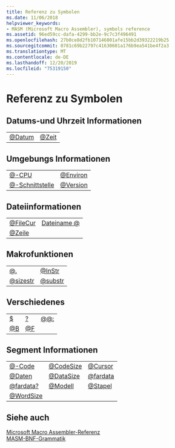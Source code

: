 ```yaml
---
title: Referenz zu Symbolen
ms.date: 11/06/2018
helpviewer_keywords:
- MASM (Microsoft Macro Assembler), symbols reference
ms.assetid: 96ed59cc-dafa-4299-bb2e-9c7c3f496491
ms.openlocfilehash: 27b0ce8d2fb107146801afe15bb2d39322219b25
ms.sourcegitcommit: 0781c69b22797c41630601a176b9ea541be4f2a3
ms.translationtype: MT
ms.contentlocale: de-DE
ms.lasthandoff: 12/20/2019
ms.locfileid: "75319150"
---
```

# <a name="symbols-reference"></a>Referenz zu Symbolen

## <a name="date-and-time-information"></a>Datums-und Uhrzeit Informationen

|||
|-|-|
|[\@Datum](at-date.md)|[\@Zeit](at-time.md)|

## <a name="environment-information"></a>Umgebungs Informationen

|||
|-|-|
|[\@-CPU](at-cpu.md)|[\@Environ](at-environ.md)|
|[\@-Schnittstelle](at-interface.md)|[\@Version](at-version.md)|

## <a name="file-information"></a>Dateiinformationen

|||
|-|-|
|[\@FileCur](at-filecur.md)|[Dateiname \@](at-filename.md)|
|[\@Zeile](at-line.md)||

## <a name="macro-functions"></a>Makrofunktionen

|||
|-|-|
|[\@.](at-catstr.md)|[\@InStr](at-instr.md)|
|[\@sizestr](at-sizestr.md)|[\@substr](at-substr.md)|

## <a name="miscellaneous"></a>Verschiedenes

||||
|-|-|-|
|[\$](dollar.md)|[\?](q.md)|[\@\@:](at-at.md)|
|[\@B](at-b.md)|[\@F](at-f.md)||

## <a name="segment-information"></a>Segment Informationen

||||
|-|-|-|
|[\@-Code](at-code.md)|[\@CodeSize](at-codesize.md)|[\@Cursor](at-curseg.md)|
|[\@Daten](at-data.md)|[\@DataSize](at-datasize.md)|[\@fardata](at-fardata.md)|
|[\@fardata?](at-fardata-q.md)|[\@Modell](at-model.md)|[\@Stapel](at-stack.md)|
|[\@WordSize](at-wordsize.md)|||

## <a name="see-also"></a>Siehe auch

[Microsoft Macro Assembler-Referenz](microsoft-macro-assembler-reference.md)\
[MASM-BNF-Grammatik](masm-bnf-grammar.md)
